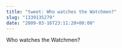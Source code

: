 ```yaml
---
title: "tweet: Who watches the Watchmen?"
slug: "1339135279"
date: "2009-03-16T23:11:20+00:00"
---
```

Who watches the Watchmen?